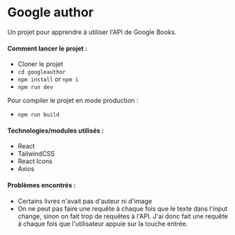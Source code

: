 # Google author

Un projet pour apprendre à utiliser l'API de Google Books.

#### Comment lancer le projet :

- Cloner le projet
- `cd googleauthor`
- `npm install` or `npm i`
- `npm run dev`    

Pour compiler le projet en mode production :
- `npm run build`

#### Technologies/modules utilisés :

- React
- TailwindCSS
- React Icons
- Axios

#### Problèmes encontrés :

- Certains livres n'avait pas d'auteur ni d'image
- On ne peut pas faire une requête à chaque fois que le texte dans l'input change, sinon on fait trop de requêtes à l'API. J'ai donc fait une requête à chaque fois que l'utilisateur appuie sur la touche entrée.
